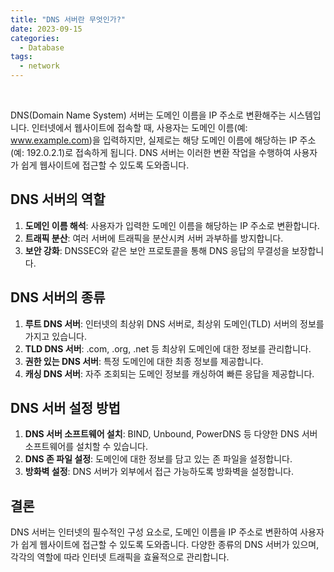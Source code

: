 ```yaml
---
title: "DNS 서버란 무엇인가?"
date: 2023-09-15
categories:
  - Database
tags:
  - network
---
```


<br>

DNS(Domain Name System) 서버는 도메인 이름을 IP 주소로 변환해주는 시스템입니다. 인터넷에서 웹사이트에 접속할 때, 사용자는 도메인 이름(예: www.example.com)을 입력하지만, 실제로는 해당 도메인 이름에 해당하는 IP 주소(예: 192.0.2.1)로 접속하게 됩니다. DNS 서버는 이러한 변환 작업을 수행하여 사용자가 쉽게 웹사이트에 접근할 수 있도록 도와줍니다.

## DNS 서버의 역할

1. **도메인 이름 해석**: 사용자가 입력한 도메인 이름을 해당하는 IP 주소로 변환합니다.
2. **트래픽 분산**: 여러 서버에 트래픽을 분산시켜 서버 과부하를 방지합니다.
3. **보안 강화**: DNSSEC와 같은 보안 프로토콜을 통해 DNS 응답의 무결성을 보장합니다.

## DNS 서버의 종류

1. **루트 DNS 서버**: 인터넷의 최상위 DNS 서버로, 최상위 도메인(TLD) 서버의 정보를 가지고 있습니다.
2. **TLD DNS 서버**: .com, .org, .net 등 최상위 도메인에 대한 정보를 관리합니다.
3. **권한 있는 DNS 서버**: 특정 도메인에 대한 최종 정보를 제공합니다.
4. **캐싱 DNS 서버**: 자주 조회되는 도메인 정보를 캐싱하여 빠른 응답을 제공합니다.

## DNS 서버 설정 방법

1. **DNS 서버 소프트웨어 설치**: BIND, Unbound, PowerDNS 등 다양한 DNS 서버 소프트웨어를 설치할 수 있습니다.
2. **DNS 존 파일 설정**: 도메인에 대한 정보를 담고 있는 존 파일을 설정합니다.
3. **방화벽 설정**: DNS 서버가 외부에서 접근 가능하도록 방화벽을 설정합니다.

## 결론

DNS 서버는 인터넷의 필수적인 구성 요소로, 도메인 이름을 IP 주소로 변환하여 사용자가 쉽게 웹사이트에 접근할 수 있도록 도와줍니다. 다양한 종류의 DNS 서버가 있으며, 각각의 역할에 따라 인터넷 트래픽을 효율적으로 관리합니다.

